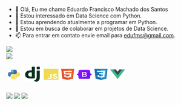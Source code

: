 - 👋 Olá, Eu me chamo Eduardo Francisco Machado dos Santos
- 👀 Estou interessado em Data Science com Python.
- 🌱 Estou aprendendo atualmente a programar em Python.
- 💞️ Estou em busca de colaborar em projetos de Data Science.
- 📫 Para entrar em contato envie email para edufms@gmail.com.

 <div>
 <a href="https://github.com/edufms">
  <img height="180em" src="https://github-readme-stats.vercel.app/api?username=edufms&show_icons=true&theme=dracula&include_all_commits=true&count_private=true"/><br>
  <img height="180em" src="https://github-readme-stats.vercel.app/api/top-langs/?username=edufms&layout=compact&langs_count=7&theme=dracula"/></a>
</div>
<div style="display: inline_block"><br>
  <a href="#"><img align="center" alt="Edu-Python" height="30" width="40" src="https://raw.githubusercontent.com/devicons/devicon/master/icons/python/python-original.svg"></a>
  <a href="#"><img align="center" alt="Edu-Django" height="40" width="50" src="https://raw.githubusercontent.com/devicons/devicon/master/icons/django/django-plain.svg"></a> 
  <a href="#"><img align="center" alt="Edu-Js" height="30" width="40" src="https://raw.githubusercontent.com/devicons/devicon/master/icons/javascript/javascript-plain.svg"></a>
  <a href="#"><img align="center" alt="Edu-HTML" height="30" width="40" src="https://raw.githubusercontent.com/devicons/devicon/master/icons/html5/html5-original.svg"></a>
  <a href="#"><img align="center" alt="Edu-Bootstrap" height="30" width="40" src="https://raw.githubusercontent.com/devicons/devicon/master/icons/bootstrap/bootstrap-original.svg"></a>
  <a href="#"><img align="center" alt="Edu-CSS" height="30" width="40" src="https://raw.githubusercontent.com/devicons/devicon/master/icons/css3/css3-original.svg"></a>
  <a href="#"><img align="center" alt="Edu-VueJs" height="30" width="40" src="https://raw.githubusercontent.com/devicons/devicon/master/icons/vuejs/vuejs-original.svg"></a>
  
</div>
  
  ##
 
<div> 
  
  <a href="https://www.instagram.com/edufms/" target="_blank"><img src="https://img.shields.io/badge/-Instagram-%23E4405F?style=for-the-badge&logo=instagram&logoColor=white" target="_blank"></a>
  <a href = "mailto:edufms@gmail.com"><img src="https://img.shields.io/badge/-Gmail-%23333?style=for-the-badge&logo=gmail&logoColor=white" target="_blank"></a>
  <a href="https://www.linkedin.com/in/eduardofmsantos/" target="_blank"><img src="https://img.shields.io/badge/-LinkedIn-%230077B5?style=for-the-badge&logo=linkedin&logoColor=white" target="_blank"></a> 
 
</div>


<!---
edufms/edufms is a ✨ special ✨ repository because its `README.md` (this file) appears on your GitHub profile.
You can click the Preview link to take a look at your changes.
--->

